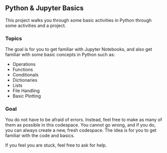 ## Python & Jupyter Basics

This project walks you through some basic activities in Python through some activities and a project.

### Topics

The goal is for you to get familiar with Jupyter Notebooks, and also get familiar with some basic concepts in Python such as:

- Operations
- Functions
- Conditionals
- Dictionaries
- Lists
- File Handling
- Basic Plotting

### Goal

You do not have to be afraid of errors. Instead, feel free to make as many of them as possible in this codespace. You cannot go wrong, and if you do, you can always create a new, fresh codespace. The idea is for you to get familiar with the code and basics.

If you feel you are stuck, feel free to ask for help.
